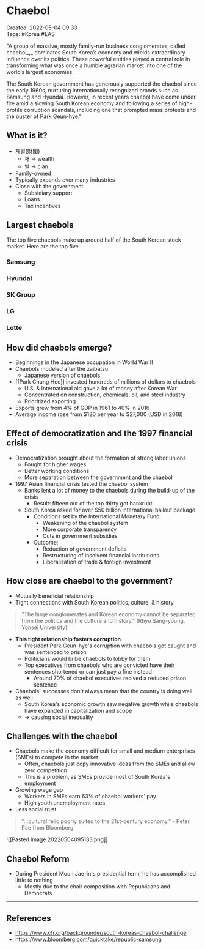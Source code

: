 # Chaebol 
Created: 2022-05-04 09:33  
Tags: #Korea #EAS 

"A group of massive, mostly family-run business conglomerates, called chaebol_,_ dominates South Korea’s economy and wields extraordinary influence over its politics. These powerful entities played a central role in transforming what was once a humble agrarian market into one of the world’s largest economies.

The South Korean government has generously supported the chaebol since the early 1960s, nurturing internationally recognized brands such as Samsung and Hyundai. However, in recent years chaebol have come under fire amid a slowing South Korean economy and following a series of high-profile corruption scandals, including one that prompted mass protests and the ouster of Park Geun-hye."

## What is it? 
- 재벌(財閥) 
	- 재 → wealth 
	- 벌 → clan 
- Family-owned 
- Typically expands over many industries 
- Close with the government 
	- Subsidiary support 
	- Loans 
	- Tax incentives 

## Largest chaebols 
The top five chaebols make up around half of the South Korean stock market. Here are the top five. 

### Samsung 
### Hyundai 
### SK Group 
### LG 
### Lotte 

## How did chaebols emerge? 
- Beginnings in the Japanese occupation in World War II 
- Chaebols modeled after the zaibatsu 
	- Japanese version of chaebols 
- [[Park Chung Hee]] invested hundreds of millions of dollars to chaebols 
	- U.S. & International aid gave a lot of money after Korean War 
	- Concentrated on construction, chemicals, oil, and steel industry 
	- Prioritized exporting 
- Exports grew from 4% of GDP in 1961 to 40% in 2016 
- Average income rose from $120 per year to $27,000 (USD in 2018) 

## Effect of democratization and the 1997 financial crisis 
- Democratization brought about the formation of strong labor unions 
	- Fought for higher wages 
	- Better working conditions 
	- More separation between the government and the chaebol 
- 1997 Asian financial crisis tested the chaebol system 
	- Banks lent a lot of money to the chaebols during the build-up of the crisis 
		- Result: fifteen out of the top thirty got bankrupt 
	- South Korea asked for over $50 billion international bailout package 
		- Conditions set by the International Monetary Fund: 
			- Weakening of the chaebol system 
			- More corporate transparency 
			- Cuts in government subsidies 
		- Outcome: 
			- Reduction of government deficits 
			- Restructuring of insolvent financial institutions 
			- Liberalization of trade & foreign investment 

## How close are chaebol to the government? 
- Mutually beneficial relationship 
- Tight connections with South Korean politics, culture, & history 
>"The large conglomerates and Korean economy cannot be separated from the politics and the culture and history." (Rhyu Sang-young, Yonsei University) 
- **This tight relationship fosters corruption** 
	- President Park Geun-hye's corruption with chaebols got caught and was sentenced to prison 
	- Politicians would bribe chaebols to lobby for them 
	- Top executives from chaebols who are convicted have their sentences shortened or can just pay a fine instead 
		- Around 70% of chaebol executives recived a reduced prison sentence 
- Chaebols' successes don't always mean that the country is doing well as well 
	- South Korea's economic growth saw negative growth while chaebols have expanded in capitalization and scope 
	- → causing social inequality 

## Challenges with the chaebol 
- Chaebols make the economy difficult for small and medium enterprises (SMEs) to compete in the market 
	- Often, chaebols just copy innovative ideas from the SMEs and allow zero competition 
	- This is a problem, as SMEs provide most of South Korea's employment 
- Growing wage gap 
	- Workers in SMEs earn 63% of chaebol workers' pay 
	- High youth unemployment rates 
- Less social trust 

>"...cultural relic poorly suited to the 21st-century economy." - Peter Pae from Bloomberg 

![[Pasted image 20220504095133.png]]

## Chaebol Reform 
- During President Moon Jae-in's presidential term, he has accomplished little to nothing 
	- Mostly due to the chair composition with Republicans and Democrats 
---
## References 
- https://www.cfr.org/backgrounder/south-koreas-chaebol-challenge
- https://www.bloomberg.com/quicktake/republic-samsung